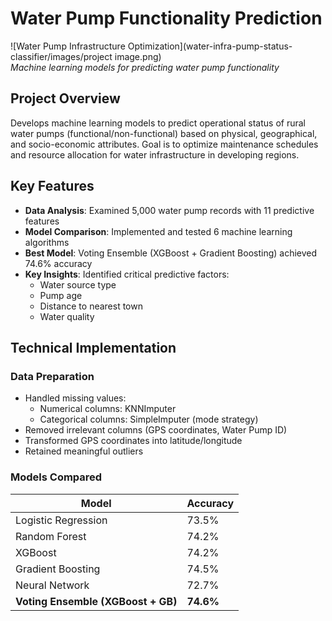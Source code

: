 # Water Pump Functionality Prediction

![Water Pump Infrastructure Optimization](water-infra-pump-status-classifier/images/project image.png)  
*Machine learning models for predicting water pump functionality*

## Project Overview
Develops machine learning models to predict operational status of rural water pumps (functional/non-functional) based on physical, geographical, and socio-economic attributes. Goal is to optimize maintenance schedules and resource allocation for water infrastructure in developing regions.

## Key Features
- **Data Analysis**: Examined 5,000 water pump records with 11 predictive features
- **Model Comparison**: Implemented and tested 6 machine learning algorithms
- **Best Model**: Voting Ensemble (XGBoost + Gradient Boosting) achieved 74.6% accuracy
- **Key Insights**: Identified critical predictive factors:
  - Water source type
  - Pump age
  - Distance to nearest town
  - Water quality

## Technical Implementation
### Data Preparation
- Handled missing values:
  - Numerical columns: KNNImputer
  - Categorical columns: SimpleImputer (mode strategy)
- Removed irrelevant columns (GPS coordinates, Water Pump ID)
- Transformed GPS coordinates into latitude/longitude
- Retained meaningful outliers

### Models Compared
| Model | Accuracy |
|-------|----------|
| Logistic Regression | 73.5% |
| Random Forest | 74.2% |
| XGBoost | 74.2% |
| Gradient Boosting | 74.5% |
| Neural Network | 72.7% |
| **Voting Ensemble (XGBoost + GB)** | **74.6%** |
